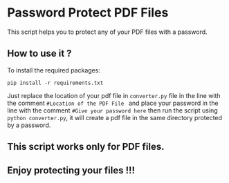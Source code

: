 # Password Protect PDF Files
This script helps you to protect any of your PDF files with a password. 

## How to use it ?
To install the required packages:
```
pip install -r requirements.txt
```

Just replace the location of your pdf file in `converter.py` file in the line with the comment `#Location of the PDF File
` and place your password in the line with the comment `#Give your password here` then run the script using `python converter.py`, it will create a pdf file in the same directory protected by a password.

## This script works only for PDF files.

## Enjoy protecting your files !!!

